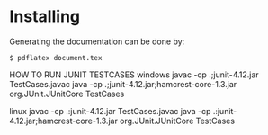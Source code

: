 # Installing



Generating the documentation can be done by:

```shell
$ pdflatex document.tex
```

HOW TO RUN JUNIT TESTCASES
windows
javac -cp .;junit-4.12.jar TestCases.javac
java -cp .;junit-4.12.jar;hamcrest-core-1.3.jar org.JUnit.JUnitCore TestCases

linux
javac -cp .:junit-4.12.jar TestCases.javac
java -cp .:junit-4.12.jar;hamcrest-core-1.3.jar org.JUnit.JUnitCore TestCases